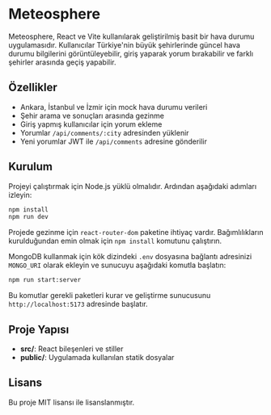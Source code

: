 # Meteosphere

Meteosphere, React ve Vite kullanılarak geliştirilmiş basit bir hava durumu uygulamasıdır. Kullanıcılar Türkiye'nin büyük şehirlerinde güncel hava durumu bilgilerini görüntüleyebilir, giriş yaparak yorum bırakabilir ve farklı şehirler arasında geçiş yapabilir.

## Özellikler

- Ankara, İstanbul ve İzmir için mock hava durumu verileri
- Şehir arama ve sonuçları arasında gezinme
- Giriş yapmış kullanıcılar için yorum ekleme
- Yorumlar `/api/comments/:city` adresinden yüklenir
- Yeni yorumlar JWT ile `/api/comments` adresine gönderilir

## Kurulum

Projeyi çalıştırmak için Node.js yüklü olmalıdır. Ardından aşağıdaki adımları izleyin:

```bash
npm install
npm run dev
```

Projede gezinme için `react-router-dom` paketine ihtiyaç vardır. Bağımlılıkların kurulduğundan emin olmak için `npm install` komutunu çalıştırın.

MongoDB kullanmak için kök dizindeki `.env` dosyasına bağlantı adresinizi
`MONGO_URI` olarak ekleyin ve sunucuyu aşağıdaki komutla başlatın:

```bash
npm run start:server
```

Bu komutlar gerekli paketleri kurar ve geliştirme sunucusunu `http://localhost:5173` adresinde başlatır.

## Proje Yapısı

- **src/**: React bileşenleri ve stiller
- **public/**: Uygulamada kullanılan statik dosyalar

## Lisans

Bu proje MIT lisansı ile lisanslanmıştır.
